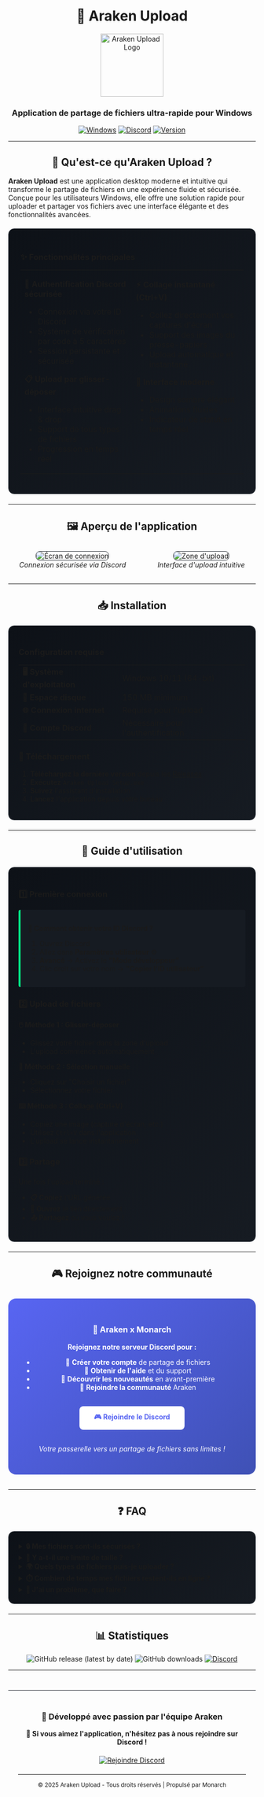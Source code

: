 <div align="center">

# 🚀 Araken Upload

<img src="https://media.discordapp.net/attachments/1335256190413701254/1394736969870999582/PR4qq6l.png?ex=6877e586&is=68769406&hm=7db86ed279e324efb7fbab4057b1d5b52ad44487dfb95409c7e46747e612abac&=" alt="Araken Upload Logo" width="128" height="128">

### Application de partage de fichiers ultra-rapide pour Windows

[![Windows](https://img.shields.io/badge/Windows-0078D6?style=for-the-badge&logo=windows&logoColor=white)](https://github.com/ArakenUpload/ArakenUploadApp/releases)
[![Discord](https://img.shields.io/badge/Discord-5865F2?style=for-the-badge&logo=discord&logoColor=white)](https://discord.gg/Banh6njXwZ)
[![Version](https://img.shields.io/badge/Version-1.0.0-00ff88?style=for-the-badge)](https://github.com/ArakenUpload/ArakenUploadApp/releases)

</div>

---

<div align="center">
  <h2>🎯 Qu'est-ce qu'Araken Upload ?</h2>
</div>

**Araken Upload** est une application desktop moderne et intuitive qui transforme le partage de fichiers en une expérience fluide et sécurisée. Conçue pour les utilisateurs Windows, elle offre une solution rapide pour uploader et partager vos fichiers avec une interface élégante et des fonctionnalités avancées.

<div style="background: linear-gradient(135deg, #0d1117 0%, #161b22 100%); border: 1px solid #30363d; border-radius: 12px; padding: 24px; margin: 20px 0;">

### ✨ Fonctionnalités principales

<table>
<tr>
<td width="50%" style="vertical-align: top;">

**🔐 Authentification Discord sécurisée**
- Connexion via votre ID Discord
- Système de vérification par code à 5 caractères
- Session persistante et sécurisée

**📋 Upload par glisser-déposer**
- Interface intuitive drag & drop
- Support de tous types de fichiers
- Progression en temps réel

</td>
<td width="50%" style="vertical-align: top;">

**⚡ Collage instantané (Ctrl+V)**
- Collez directement vos captures d'écran
- Support des images du presse-papiers
- Upload automatique et instantané

**🎨 Interface moderne**
- Design sombre élégant
- Animations fluides
- Indicateur de statut en temps réel

</td>
</tr>
</table>

</div>

---

<div align="center">
  <h2>🖼️ Aperçu de l'application</h2>
</div>

<div style="display: flex; justify-content: space-around; flex-wrap: wrap; gap: 20px; margin: 30px 0;">

<div style="text-align: center;">
<img src="https://media.discordapp.net/attachments/1335227509511557201/1394658001872359554/tlg2IkQ.png?ex=68779bfb&is=68764a7b&hm=1280fea4ce5c50e021215367390038081fe8161d35c21d4c174e519c2cf001ce&=" alt="Écran de connexion" style="border-radius: 8px; border: 1px solid #30363d;">
<br><em>Connexion sécurisée via Discord</em>
</div>

<div style="text-align: center;">
<img src="https://media.discordapp.net/attachments/1335227509511557201/1394688238203043890/E79038F3-A761-4CD1-AC5C-778571787107.png?ex=6877b824&is=687666a4&hm=48368e2575797daf55d099a1312244869046c0df82010358b54e9c3d56fc8a5b&=" alt="Zone d'upload" style="border-radius: 8px; border: 1px solid #30363d;">
<br><em>Interface d'upload intuitive</em>
</div>

</div>

---

<div align="center">
  <h2>📥 Installation</h2>
</div>

<div style="background: linear-gradient(135deg, #0d1117 0%, #161b22 100%); border: 1px solid #30363d; border-radius: 12px; padding: 20px; margin: 20px 0;">

### Configuration requise

<table style="width: 100%;">
<tr>
<td><strong>🖥️ Système d'exploitation</strong></td>
<td>Windows 10/11 (64-bit)</td>
</tr>
<tr>
<td><strong>💾 Espace disque</strong></td>
<td>150 MB minimum</td>
</tr>
<tr>
<td><strong>🌐 Connexion internet</strong></td>
<td>Requise pour l'upload</td>
</tr>
<tr>
<td><strong>💬 Compte Discord</strong></td>
<td>Nécessaire pour l'authentification</td>
</tr>
</table>

### 🔽 Téléchargement

1. **Téléchargez la dernière version** depuis les [Releases](https://github.com/ArakenUpload/ArakenUploadApp/releases)
2. **Exécutez** `Araken Upload Setup.exe`
3. **Suivez** l'assistant d'installation
4. **Lancez** l'application depuis votre bureau

</div>

---

<div align="center">
  <h2>🚀 Guide d'utilisation</h2>
</div>

<div style="background: linear-gradient(135deg, #0d1117 0%, #161b22 100%); border: 1px solid #30363d; border-radius: 12px; padding: 20px; margin: 20px 0;">

### 1️⃣ Première connexion

<div style="background: #161b22; border-left: 4px solid #00ff88; padding: 15px; margin: 10px 0; border-radius: 4px;">

**📝 Comment obtenir votre ID Discord ?**
1. Ouvrez Discord
2. Allez dans **Paramètres utilisateur** ⚙️
3. **Avancé** → Activez le **"Mode développeur"**
4. Clic droit sur votre nom → **"Copier l'ID utilisateur"**

</div>

### 2️⃣ Upload de fichiers

**🖱️ Méthode 1 : Glisser-déposer**
- Glissez votre fichier dans la zone d'upload
- L'upload commence automatiquement

**📁 Méthode 2 : Sélection manuelle**
- Cliquez sur "Choisir un fichier"
- Sélectionnez votre fichier

**⌨️ Méthode 3 : Collage (Ctrl+V)**
- Copiez une image (capture d'écran, etc.)
- Utilisez `Ctrl+V` dans l'application
- L'upload se lance instantanément

### 3️⃣ Partage

Une fois l'upload terminé :
- **📋 Copiez** l'URL générée
- **🔗 Ouvrez** le lien directement
- **📤 Partagez** où vous voulez !

</div>

---

<div align="center">
  <h2>🎮 Rejoignez notre communauté</h2>
</div>

<div style="background: linear-gradient(135deg, #5865F2 0%, #3F51B5 100%); border-radius: 16px; padding: 30px; text-align: center; color: white; margin: 30px 0;">

### 🤝 Araken x Monarch

**Rejoignez notre serveur Discord pour :**
- 🎫 **Créer votre compte** de partage de fichiers
- 💬 **Obtenir de l'aide** et du support
- 🚀 **Découvrir les nouveautés** en avant-première
- 👥 **Rejoindre la communauté** Araken

<div style="margin: 20px 0;">
<a href="https://discord.gg/Banh6njXwZ" style="background: #ffffff; color: #5865F2; padding: 12px 30px; border-radius: 8px; text-decoration: none; font-weight: bold; display: inline-block; margin: 10px;">
🎮 Rejoindre le Discord
</a>
</div>

*Votre passerelle vers un partage de fichiers sans limites !*

</div>

---

<div align="center">
  <h2>❓ FAQ</h2>
</div>

<div style="background: linear-gradient(135deg, #0d1117 0%, #161b22 100%); border: 1px solid #30363d; border-radius: 12px; padding: 20px; margin: 20px 0;">

<details>
<summary><strong>🔒 Mes fichiers sont-ils sécurisés ?</strong></summary>
<div style="margin-top: 10px; padding-left: 20px;">
Oui ! Tous les uploads sont sécurisés et l'authentification se fait via Discord. Vos fichiers sont protégés par la plateforme Monarch.
</div>
</details>

<details>
<summary><strong>📏 Y a-t-il une limite de taille ?</strong></summary>
<div style="margin-top: 10px; padding-left: 20px;">
Les limites dépendent de votre type de compte. Rejoignez notre Discord pour connaître les détails et upgrader votre compte.
</div>
</details>

<details>
<summary><strong>🌍 Quels types de fichiers puis-je uploader ?</strong></summary>
<div style="margin-top: 10px; padding-left: 20px;">
Tous types de fichiers sont supportés : images, vidéos, documents, archives, etc.
</div>
</details>

<details>
<summary><strong>⏱️ Combien de temps mes fichiers restent-ils en ligne ?</strong></summary>
<div style="margin-top: 10px; padding-left: 20px;">
La durée de conservation dépend de votre type de compte. Plus d'infos sur notre Discord !
</div>
</details>

<details>
<summary><strong>🐛 J'ai un problème, que faire ?</strong></summary>
<div style="margin-top: 10px; padding-left: 20px;">
Rejoignez notre Discord pour obtenir de l'aide rapide de notre équipe support !
</div>
</details>

</div>

---

<div align="center">
  <h2>📊 Statistiques</h2>
</div>

<div align="center">

![GitHub release (latest by date)](https://img.shields.io/github/v/release/ErrorNoName/ArakenUploadApp?style=for-the-badge&color=00ff88)
![GitHub downloads](https://img.shields.io/github/downloads/ErrorNoName/ArakenUploadApp/total?style=for-the-badge&color=00ff88)
[![Discord](https://img.shields.io/badge/Discord-5865F2?style=for-the-badge&logo=discord&logoColor=white)](https://discord.gg/Banh6njXwZ)

</div>

---

<div align="center" style="margin-top: 40px; padding: 20px; border-top: 1px solid #30363d;">

### 💝 Développé avec passion par l'équipe Araken

**🌟 Si vous aimez l'application, n'hésitez pas à nous rejoindre sur Discord !**

<div style="margin: 20px 0;">
<a href="https://discord.gg/Banh6njXwZ">
<img src="https://img.shields.io/badge/Discord-Rejoindre%20maintenant-5865F2?style=for-the-badge&logo=discord&logoColor=white" alt="Rejoindre Discord">
</a>
</div>

---

<sub>© 2025 Araken Upload - Tous droits réservés | Propulsé par Monarch</sub>
